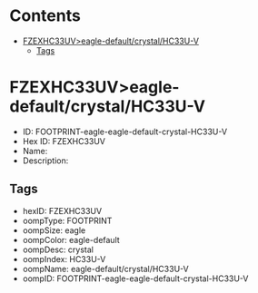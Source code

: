 



Contents
========

* [FZEXHC33UV>eagle-default/crystal/HC33U-V](#fzexhc33uveagle-defaultcrystalhc33u-v)
	* [Tags](#tags)

# FZEXHC33UV>eagle-default/crystal/HC33U-V

- ID: FOOTPRINT-eagle-eagle-default-crystal-HC33U-V
- Hex ID: FZEXHC33UV
- Name: 
- Description: 

## Tags

- hexID: FZEXHC33UV
- oompType: FOOTPRINT
- oompSize: eagle
- oompColor: eagle-default
- oompDesc: crystal
- oompIndex: HC33U-V
- oompName: eagle-default/crystal/HC33U-V
- oompID: FOOTPRINT-eagle-eagle-default-crystal-HC33U-V
